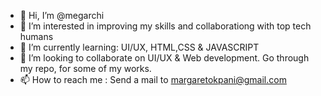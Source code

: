 - 👋 Hi, I’m @megarchi
- 👀 I’m interested in improving my skills and collaborationg with top tech humans 
- 🌱 I’m currently learning: UI/UX, HTML,CSS & JAVASCRIPT
- 💞️ I’m looking to collaborate on UI/UX & Web development. Go through my repo, for some of my works.
- 📫 How to reach me : Send a mail to margaretokpani@gmail.com

<!---
megarchi/megarchi is a ✨ special ✨ repository because its `README.md` (this file) appears on your GitHub profile.
You can click the Preview link to take a look at your changes.
--->
